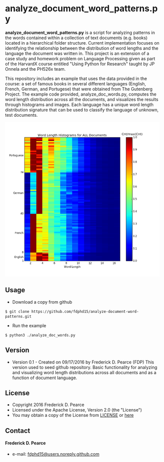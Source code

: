 analyze_document_word_patterns.py
======
**analyze_document_word_patterns.py** is a script for analyzing patterns in the 
words contained within a collection of text documents (e.g. books) located in a 
hierarchical folder structure.  Current implementation focuses on identifying
the relationship between the distribution of word lengths and the language the 
document was written in. This project is an extension of a case study and 
homework problem on Language Processing given as part of the HarvardX course 
entitled "Using Python for Research" taught by JP Onnela and the PH526x team.

This repository includes an example that uses the data provided in the course: 
a set of famous books in several different languages (English, French, German, 
and Portugese) that were obtained from The Gutenberg Project.  The example 
code provided, analyze_doc_words.py, computes the word length distribution 
across all the documents, and visualizes the results through histograms and 
images. Each language has a unique word length distribution signature that can 
be used to classify the language of unknown, test documents.

![Example Figure](https://github.com/fdphd15/analyze-document-word-patterns/blob/master/word_length_alldocs_img.png)

## Usage
* Download a copy from github

```
$ git clone https://github.com/fdphd15/analyze-document-word-patterns.git
```

* Run the example

```
$ python3 ./analyze_doc_words.py
```

## Version 
* Version 0.1 - Created on 09/17/2016 by Frederick D. Pearce (FDP)
                This version used to seed github repository.
                Basic functionality for analyzing and visualizing word 
                length distributions across all documents and as a function
                of document language.
## License 

* Copyright 2016 Frederick D. Pearce
* Licensed under the Apache License, Version 2.0 (the "License")
* You may obtain a copy of the License from
[LICENSE](https://github.com/fdphd15/analyze-document-word-patterns/blob/master/LICENSE.md) or
[here](http://www.apache.org/licenses/LICENSE-2.0)
 
## Contact
#### Frederick D. Pearce
* e-mail: fdphd15@users.noreply.github.com

